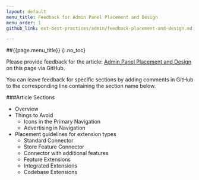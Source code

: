 ```yaml
---
layout: default
menu_title: Feedback for Admin Panel Placement and Design
menu_order: 1
github_link: ext-best-practices/admin/feedback-placement-and-design.md

---
```


##{{page.menu_title}}
{:.no_toc}

Please provide feedback for the article: [Admin Panel Placement and Design]({{site.gdeurl21}}/ext-best-practices/admin/placement-and-design.html) on this page via GitHub.

You can leave feedback for specific sections by adding comments in GitHub to the corresponding line containing the section name below.

###Article Sections

* Overview
* Things to Avoid
  * Icons in the Primary Navigation
  * Advertising in Navigation
* Placement guidelines for extension types
  * Standard Connector
  * Store Feature Connector
  * Connector with additional features
  * Feature Extensions
  * Integrated Extensions
  * Codebase Extensions
